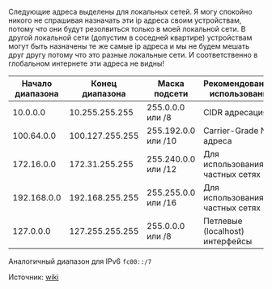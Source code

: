 Следующие адреса выделены для локальных сетей. Я могу спокойно никого не спрашивая назначать эти ip адреса своим устройствам, потому что они будут резолвиться только в моей локальной сети. В другой локальной сети (допустим в соседней квартире) устройствам могут быть назначены те же самые ip адреса и мы не будем мешать друг другу потому что это разные локальные сети.  И соответственно в глобальном интернете эти адреса не видны!

| Начало диапазона | Конец диапазона | Маска подсети       | Рекомендованное использование     |
| ---------------- | --------------- | ------------------- | --------------------------------- |
| 10.0.0.0         | 10.255.255.255  | 255.0.0.0 или /8    | CIDR адресация                    |
| 100.64.0.0       | 100.127.255.255 | 255.192.0.0 или /10 | Carrier-Grade NAT адреса          |
| 172.16.0.0       | 172.31.255.255  | 255.240.0.0 или /12 | Для использования в частных сетях |
| 192.168.0.0      | 192.168.255.255 | 255.255.0.0 или /16 | Для использования в частных сетях |
| 127.0.0.0        | 127.255.255.255 | 255.0.0.0 или /8    | Петлевые (localhost) интерфейсы   |

Аналогичный диапазон для IPv6 `fc00::/7`

Источник: [wiki](https://ru.wikipedia.org/wiki/%D0%A7%D0%B0%D1%81%D1%82%D0%BD%D1%8B%D0%B9_IP-%D0%B0%D0%B4%D1%80%D0%B5%D1%81)
